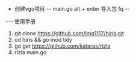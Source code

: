 - 创建vgo项目
-- main.go alt + enter 导入包 fq
-- 


--- 使用手册

1. git clone https://github.com/lmq1117/hiris.git
2. cd hiris && go mod tidy
3. go get https://github.com/kataras/rizla
4. rizla main.go